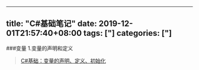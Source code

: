 ﻿
---
title: "C#基础笔记"
date: 2019-12-01T21:57:40+08:00
tags: ["]
categories: ["]
---

<!--more-->


###变量
1.变量的声明和定义
> [C#基础：变量的声明、定义、初始化](http://www.cnblogs.com/zhouxiuquan/archive/2010/12/21/1912397.html)

